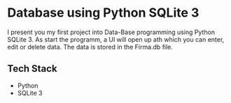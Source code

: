 # Database using Python SQLite 3 

I present you my first project into Data-Base programming using Python SQLite 3. As start the programm, a UI will open up ath which you can enter, edit or delete data. 
The data is stored in the Firma.db file. 

## Tech Stack 
- Python 
- SQLite 3
